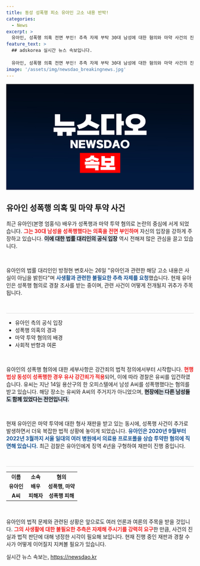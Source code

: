 ```yaml
---
title: 동성 성폭행 피소 유아인 고소 내용 반박!
categories:
  - News
excerpt: >
  유아인, 성폭행 의혹 전면 부인! 추측 자제 부탁 30대 남성에 대한 혐의와 마약 사건의 진실은? 궁금증을 자아내는 그의 법적 전투가 시작됐다.
feature_text: >
  ## adskorea 실시간 뉴스 속보입니다.

  유아인, 성폭행 의혹 전면 부인! 추측 자제 부탁 30대 남성에 대한 혐의와 마약 사건의 진실은? 궁금증을 자아내는 그의 법적 전투가 시작됐다.
image: '/assets/img/newsdao_breakingnews.jpg'
---
```


<p><img src="/assets/img/newsdao_breakingnews.jpg" alt="adskorea 속보" /></p>

<h2 data-ke-size="size26">유아인 성폭행 의혹 및 마약 투약 사건</h2>

<p data-ke-size="size16">최근 유아인(본명 엄홍식) 배우가 성폭행과 마약 투약 혐의로 논란의 중심에 서게 되었습니다. <b><span style="color: #ee2323;">그는 30대 남성을 성폭행했다는 의혹을 전면 부인하며</span></b> 자신의 입장을 강하게 주장하고 있습니다. <b><span style="background-color: #21538527;">이에 대한 법률 대리인의 공식 입장</span></b> 역시 전해져 많은 관심을 끌고 있습니다.</p>

<p data-ke-size="size16">&nbsp;</p>

<p>유아인의 법률 대리인인 방정현 변호사는 26일 "유아인과 관련한 해당 고소 내용은 사실이 아님을 밝힌다"며 <b><span style="color: #1a5490;">사생활과 관련한 불필요한 추측 자제를 요청</span></b>했습니다. 현재 유아인은 성폭행 혐의로 경찰 조사를 받는 중이며, 관련 사건이 어떻게 전개될지 귀추가 주목됩니다.</p>

<p data-ke-size="size16">&nbsp;</p>

<hr style="height:1px; background-color:#ddd; border:none;"/>

<ul>
    <li>유아인 측의 공식 입장</li>
    <li>성폭행 의혹의 경과</li>
    <li>마약 투약 혐의의 배경</li> 
    <li>사회적 반향과 여론</li>
</ul>

<p data-ke-size="size16">&nbsp;</p>

<p>유아인의 성폭행 혐의에 대한 세부사항은 강간죄의 법적 정의에서부터 시작합니다. <b><span style="color: #ee2323;">현행법상 동성이 성폭행한 경우 유사 강간죄가 적용</span></b>되어, 이에 따라 경찰은 유씨를 입건하였습니다. 유씨는 지난 14일 용산구의 한 오피스텔에서 남성 A씨를 성폭행했다는 혐의를 받고 있습니다. 해당 장소는 유씨와 A씨의 주거지가 아니었으며, <b><span style="background-color: #21538527;">현장에는 다른 남성들도 함께 있었다는 전언입니다.</span></b></p>

<p data-ke-size="size16">&nbsp;</p>

<p>현재 유아인은 마약 투약에 대한 형사 재판을 받고 있는 동시에, 성폭행 사건이 추가로 발생하면서 더욱 복잡한 법적 상황에 놓이게 되었습니다. <b><span style="color: #1a5490;">유아인은 2020년 9월부터 2022년 3월까지 서울 일대의 여러 병원에서 의료용 프로포폴을 상습 투약한 혐의에 직면해 있습니다.</span></b> 최근 검찰은 유아인에게 징역 4년을 구형하여 재판이 진행 중입니다.</p>

<p data-ke-size="size16">&nbsp;</p>

<hr style="height:1px; background-color:#ddd; border:none;"/>

<table style="width:100%; border-collapse:collapse;">
    <tr>
        <td style="text-align: center; height: 17px;"><b>이름</b></td>
        <td style="text-align: center; height: 17px;"><b>소속</b></td>
        <td style="text-align: center; height: 17px;"><b>혐의</b></td>
    </tr>
    <tr>
        <td style="text-align: center; height: 17px;"><b>유아인</b></td>
        <td style="text-align: center; height: 17px;"><b>배우</b></td>
        <td style="text-align: center; height: 17px;"><b>성폭행, 마약</b></td>
    </tr>
    <tr>
        <td style="text-align: center; height: 17px;"><b>A씨</b></td>
        <td style="text-align: center; height: 17px;"><b>피해자</b></td>
        <td style="text-align: center; height: 17px;"><b>성폭행 피해</b></td>
    </tr>
</table>

<p data-ke-size="size16">&nbsp;</p>

<p>유아인의 법적 문제와 관련된 상황은 앞으로도 여러 언론과 여론의 주목을 받을 것입니다. <b><span style="color: #ee2323;">그의 사생활에 대한 불필요한 추측은 자제해 주시기를 강력히 요구</span></b>한 만큼, 사건의 진실과 법적 판단에 대해 냉정한 시각이 필요해 보입니다. 현재 진행 중인 재판과 경찰 수사가 어떻게 이어질지 지켜볼 필요가 있습니다.</p>
실시간 뉴스 속보는, <a href="https://newsdao.kr" rel="dofollow">https://newsdao.kr</a>


